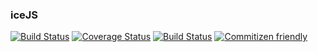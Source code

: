 ### iceJS
[![Build Status](https://travis-ci.org/icejs-team/icejs.svg?branch=master)](https://travis-ci.org/icejs-team/icejs)
[![Coverage Status](https://coveralls.io/repos/github/icejs-team/icejs/badge.svg)](https://coveralls.io/github/icejs-team/icejs)
[![Build Status](https://saucelabs.com/buildstatus/icejs_team)](https://saucelabs.com/beta/builds/0afdd39846aa4eb49d060fccb8de2406)
[![Commitizen friendly](https://img.shields.io/badge/commitizen-friendly-brightgreen.svg)](http://commitizen.github.io/cz-cli/)